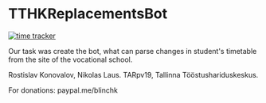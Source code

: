# TTHKReplacementsBot
[![time tracker](https://wakatime.com/badge/github/blinchk/tthk-replacements-bot.svg)](https://wakatime.com/badge/github/blinchk/tthk-replacements-bot)

Our task was create the bot, what can parse changes in student's timetable from the site of the vocational school.

Rostislav Konovalov, Nikolas Laus.
TARpv19, Tallinna Tööstushariduskeskus.

For donations: paypal.me/blinchk

